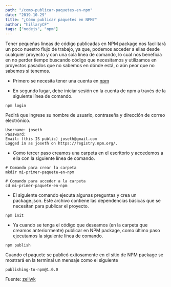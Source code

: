 ```yaml
---
path: "/como-publicar-paquetes-en-npm"
date: "2019-10-29"
title: "¿Cómo publicar paquetes en NPM?"
author: "hillaryCF"
tags: ["nodejs", "npm"]
---
```


Tener pequeñas lineas de código publicadas en NPM package nos facilitará un poco nuestro flujo de trabajo, ya que, podemos acceder a ellas desde cualquier proyecto y con una sola línea de comando, lo cual nos beneficia en no perder tiempo  buscando código que necesitamos y utilizamos en proyectos pasados que no sabemos en dónde está, o aún peor que no sabemos si tenemos.

- Primero se necesita tener una cuenta en [npm](https://www.npmjs.com/signup)

- En segundo lugar, debe iniciar sesión en la cuenta de npm a
través de la siguiente línea de comando.

```
npm login
```
Pedirá que ingrese su nombre de usuario, contraseña y
dirección de correo electrónico.

```
Username: joseth
Password:
Email: (this IS public) joseth@gmail.com
Logged in as joseth on https://registry.npm.org/.
```
- Como tercer paso creamos una carpeta en el escritorio y accedemos a ella con la siguiente
línea de comando.

```
# Comando para crear la carpeta
mkdir mi-primer-paquete-en-npm

# Comando para acceder a la carpeta
cd mi-primer-paquete-en-npm
```

- El siguiente comando ejecuta algunas preguntas y crea un
package.json. Este archivo contiene las dependencias básicas que se necesitan para
publicar el proyecto.

```
npm init
```

- Ya cuando se tenga el código que deseamos (en la carpeta que creamos anteriormente) publicar en NPM package, como último paso ejecutamos la siguiente línea de comando.

```
npm publish
```
Cuando el paquete se publicó exitosamente en el sitio de NPM package se mostrará en la terminal un mensaje como el siguiente 
```
publishing-to-npm@1.0.0
```

Fuente: [zellwk](https://zellwk.com/blog/publish-to-npm/)